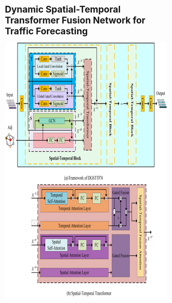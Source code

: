 # Dynamic Spatial-Temporal Transformer Fusion Network for Traffic Forecasting
<p align="center">
  <img width="800" height="800" src=./documents/model.png>
</p>
